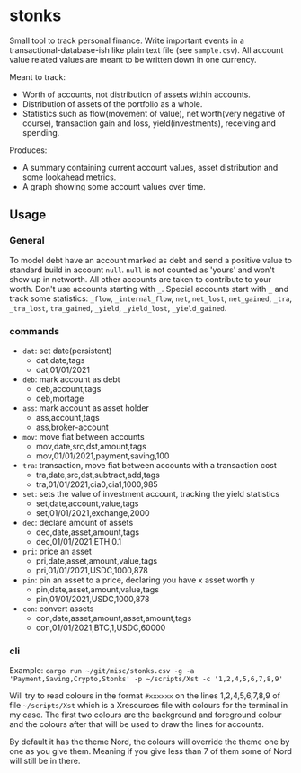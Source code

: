# stonks

Small tool to track personal finance.
Write important events in a transactional-database-ish like plain text file (see `sample.csv`).
All account value related values are meant to be written down in one currency.

Meant to track:
- Worth of accounts, not distribution of assets within accounts.
- Distribution of assets of the portfolio as a whole.
- Statistics such as flow(movement of value), net worth(very negative of course), transaction gain and loss, yield(investments), receiving and spending.

Produces:
- A summary containing current account values, asset distribution and some lookahead metrics.
- A graph showing some account values over time.

## Usage

### General

To model debt have an account marked as debt and send a positive value to standard build in account `null`.
`null` is not counted as 'yours' and won't show up in networth.
All other accounts are taken to contribute to your worth.
Don't use accounts starting with `_`.
Special accounts start with `_` and track some statistics: `_flow`, `_internal_flow`, `net`, `net_lost`, `net_gained`, `_tra`, `_tra_lost`, `tra_gained`, `_yield`, `_yield_lost`, `_yield_gained`.

### commands

- `dat`: set date(persistent)
  - dat,date,tags
  - dat,01/01/2021
- `deb`: mark account as debt
  - deb,account,tags
  - deb,mortage
- `ass`: mark account as asset holder
  - ass,account,tags
  - ass,broker-account
- `mov`: move fiat between accounts
  - mov,date,src,dst,amount,tags
  - mov,01/01/2021,payment,saving,100
- `tra`: transaction, move fiat between accounts with a transaction cost
  - tra,date,src,dst,subtract,add,tags
  - tra,01/01/2021,cia0,cia1,1000,985
- `set`: sets the value of investment account, tracking the yield statistics
  - set,date,account,value,tags
  - set,01/01/2021,exchange,2000
- `dec`: declare amount of assets
  - dec,date,asset,amount,tags
  - dec,01/01/2021,ETH,0.1
- `pri`: price an asset
  - pri,date,asset,amount,value,tags
  - pri,01/01/2021,USDC,1000,878
- `pin`: pin an asset to a price, declaring you have x asset worth y
  - pin,date,asset,amount,value,tags
  - pin,01/01/2021,USDC,1000,878
- `con`: convert assets
  - con,date,asset,amount,asset,amount,tags
  - con,01/01/2021,BTC,1,USDC,60000

### cli

Example:
```cargo run ~/git/misc/stonks.csv -g -a 'Payment,Saving,Crypto,Stonks' -p ~/scripts/Xst -c '1,2,4,5,6,7,8,9'```

Will try to read colours in the format `#xxxxxx` on the lines 1,2,4,5,6,7,8,9 of file `~/scripts/Xst` which is a Xresources file with colours for the terminal in my case.
The first two colours are the background and foreground colour and the colours after that will be used to draw the lines for accounts.

By default it has the theme Nord, the colours will override the theme one by one as you give them.
Meaning if you give less than 7 of them some of Nord will still be in there.
